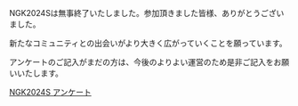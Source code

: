 NGK2024Sは無事終了いたしました。参加頂きました皆様、ありがとうございました。

新たなコミュニティとの出会いがより大きく広がっていくことを願っています。

アンケートのご記入がまだの方は、今後のよりよい運営のため是非ご記入をお願いいたします。

[NGK2024S アンケート](https://docs.google.com/forms/d/e/1FAIpQLSc0ytakl28-iKEtPSnVKMtf9rKVQ6ZC7TxKNrAaI-k8OWvnXg/viewform)
